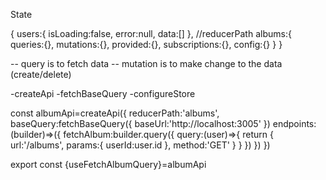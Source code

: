 State

{
users:{
isLoading:false,
error:null,
data:[]
},
//reducerPath
albums:{
queries:{},
mutations:{},
provided:{},
subscriptions:{},
config:{}
}
}

-- query is to fetch data
-- mutation is to make change to the data (create/delete)

-createApi
-fetchBaseQuery
-configureStore

const albumApi=createApi({
reducerPath:'albums',
baseQuery:fetchBaseQuery({
baseUrl:'http://localhost:3005'
})
endpoints: (builder)=>({
fetchAlbum:builder.query({
query:(user)=>{
return {
url:'/albums',
params:{
userId:user.id
},
method:'GET'
}
}
})
})
})

export const {useFetchAlbumQuery}=albumApi
